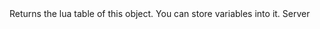 <function name="GetTable" parent="IPhysicsCollisionSet" type="classfunc">
	<description>
		Returns the lua table of this object.
		You can store variables into it.
	</description>
	<realm>Server</realm>
	<args>
	</args>
	<rets>
		<ret name="" type="table"></ret>
	</rets>
</function>